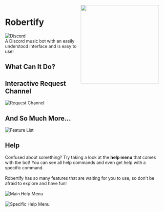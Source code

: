 <img align="right" src="https://i.robertify.me/images/gklyg.png" height="256" width="256">

# Robertify
[![Discord](https://discordapp.com/api/guilds/922856265821061130/widget.png)](https://robertify.me/invite) <br>
A Discord music bot with an easily understood interface and is easy to use!

## What Can It Do?

## Interactive Request Channel
![Request Channel](https://i.imgur.com/sSDPqig.png)

## And So Much More...
![Feature List](https://i.imgur.com/ZZT2qBx.png)

## Help
Confused about something? Try taking a look at the **help menu** that comes with tbe bot! You can see all help commands and even get help with a specific command. <br><br>
Robertify has so many features that are waiting for you to use, so don't be afraid to explore and have fun!<br><br>
![Main Help Menu](https://i.imgur.com/Jfj8Z3b.png) <br><br>
![Specific Help Menu](https://i.imgur.com/wI1KU7Z.png)
